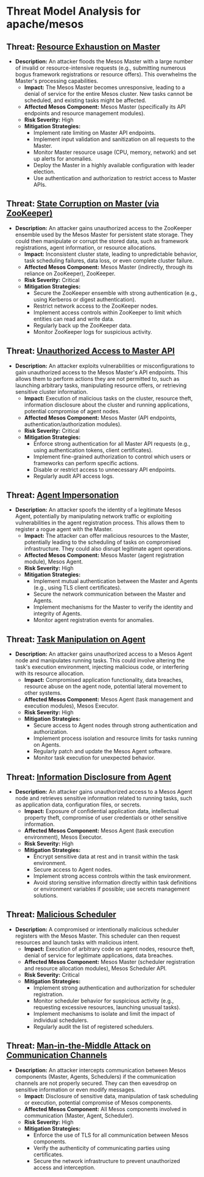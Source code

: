# Threat Model Analysis for apache/mesos

## Threat: [Resource Exhaustion on Master](./threats/resource_exhaustion_on_master.md)

*   **Description:** An attacker floods the Mesos Master with a large number of invalid or resource-intensive requests (e.g., submitting numerous bogus framework registrations or resource offers). This overwhelms the Master's processing capabilities.
    *   **Impact:** The Mesos Master becomes unresponsive, leading to a denial of service for the entire Mesos cluster. New tasks cannot be scheduled, and existing tasks might be affected.
    *   **Affected Mesos Component:** Mesos Master (specifically its API endpoints and resource management modules).
    *   **Risk Severity:** High
    *   **Mitigation Strategies:**
        *   Implement rate limiting on Master API endpoints.
        *   Implement input validation and sanitization on all requests to the Master.
        *   Monitor Master resource usage (CPU, memory, network) and set up alerts for anomalies.
        *   Deploy the Master in a highly available configuration with leader election.
        *   Use authentication and authorization to restrict access to Master APIs.

## Threat: [State Corruption on Master (via ZooKeeper)](./threats/state_corruption_on_master__via_zookeeper_.md)

*   **Description:** An attacker gains unauthorized access to the ZooKeeper ensemble used by the Mesos Master for persistent state storage. They could then manipulate or corrupt the stored data, such as framework registrations, agent information, or resource allocations.
    *   **Impact:**  Inconsistent cluster state, leading to unpredictable behavior, task scheduling failures, data loss, or even complete cluster failure.
    *   **Affected Mesos Component:** Mesos Master (indirectly, through its reliance on ZooKeeper), ZooKeeper.
    *   **Risk Severity:** Critical
    *   **Mitigation Strategies:**
        *   Secure the ZooKeeper ensemble with strong authentication (e.g., using Kerberos or digest authentication).
        *   Restrict network access to the ZooKeeper nodes.
        *   Implement access controls within ZooKeeper to limit which entities can read and write data.
        *   Regularly back up the ZooKeeper data.
        *   Monitor ZooKeeper logs for suspicious activity.

## Threat: [Unauthorized Access to Master API](./threats/unauthorized_access_to_master_api.md)

*   **Description:** An attacker exploits vulnerabilities or misconfigurations to gain unauthorized access to the Mesos Master's API endpoints. This allows them to perform actions they are not permitted to, such as launching arbitrary tasks, manipulating resource offers, or retrieving sensitive cluster information.
    *   **Impact:**  Execution of malicious tasks on the cluster, resource theft, information disclosure about the cluster and running applications, potential compromise of agent nodes.
    *   **Affected Mesos Component:** Mesos Master (API endpoints, authentication/authorization modules).
    *   **Risk Severity:** Critical
    *   **Mitigation Strategies:**
        *   Enforce strong authentication for all Master API requests (e.g., using authentication tokens, client certificates).
        *   Implement fine-grained authorization to control which users or frameworks can perform specific actions.
        *   Disable or restrict access to unnecessary API endpoints.
        *   Regularly audit API access logs.

## Threat: [Agent Impersonation](./threats/agent_impersonation.md)

*   **Description:** An attacker spoofs the identity of a legitimate Mesos Agent, potentially by manipulating network traffic or exploiting vulnerabilities in the agent registration process. This allows them to register a rogue agent with the Master.
    *   **Impact:** The attacker can offer malicious resources to the Master, potentially leading to the scheduling of tasks on compromised infrastructure. They could also disrupt legitimate agent operations.
    *   **Affected Mesos Component:** Mesos Master (agent registration module), Mesos Agent.
    *   **Risk Severity:** High
    *   **Mitigation Strategies:**
        *   Implement mutual authentication between the Master and Agents (e.g., using TLS client certificates).
        *   Secure the network communication between the Master and Agents.
        *   Implement mechanisms for the Master to verify the identity and integrity of Agents.
        *   Monitor agent registration events for anomalies.

## Threat: [Task Manipulation on Agent](./threats/task_manipulation_on_agent.md)

*   **Description:** An attacker gains unauthorized access to a Mesos Agent node and manipulates running tasks. This could involve altering the task's execution environment, injecting malicious code, or interfering with its resource allocation.
    *   **Impact:** Compromised application functionality, data breaches, resource abuse on the agent node, potential lateral movement to other systems.
    *   **Affected Mesos Component:** Mesos Agent (task management and execution modules), Mesos Executor.
    *   **Risk Severity:** High
    *   **Mitigation Strategies:**
        *   Secure access to Agent nodes through strong authentication and authorization.
        *   Implement process isolation and resource limits for tasks running on Agents.
        *   Regularly patch and update the Mesos Agent software.
        *   Monitor task execution for unexpected behavior.

## Threat: [Information Disclosure from Agent](./threats/information_disclosure_from_agent.md)

*   **Description:** An attacker gains unauthorized access to a Mesos Agent node and retrieves sensitive information related to running tasks, such as application data, configuration files, or secrets.
    *   **Impact:** Exposure of confidential application data, intellectual property theft, compromise of user credentials or other sensitive information.
    *   **Affected Mesos Component:** Mesos Agent (task execution environment), Mesos Executor.
    *   **Risk Severity:** High
    *   **Mitigation Strategies:**
        *   Encrypt sensitive data at rest and in transit within the task environment.
        *   Secure access to Agent nodes.
        *   Implement strong access controls within the task environment.
        *   Avoid storing sensitive information directly within task definitions or environment variables if possible; use secrets management solutions.

## Threat: [Malicious Scheduler](./threats/malicious_scheduler.md)

*   **Description:** A compromised or intentionally malicious scheduler registers with the Mesos Master. This scheduler can then request resources and launch tasks with malicious intent.
    *   **Impact:** Execution of arbitrary code on agent nodes, resource theft, denial of service for legitimate applications, data breaches.
    *   **Affected Mesos Component:** Mesos Master (scheduler registration and resource allocation modules), Mesos Scheduler API.
    *   **Risk Severity:** Critical
    *   **Mitigation Strategies:**
        *   Implement strong authentication and authorization for scheduler registration.
        *   Monitor scheduler behavior for suspicious activity (e.g., requesting excessive resources, launching unusual tasks).
        *   Implement mechanisms to isolate and limit the impact of individual schedulers.
        *   Regularly audit the list of registered schedulers.

## Threat: [Man-in-the-Middle Attack on Communication Channels](./threats/man-in-the-middle_attack_on_communication_channels.md)

*   **Description:** An attacker intercepts communication between Mesos components (Master, Agents, Schedulers) if the communication channels are not properly secured. They can then eavesdrop on sensitive information or even modify messages.
    *   **Impact:** Disclosure of sensitive data, manipulation of task scheduling or execution, potential compromise of Mesos components.
    *   **Affected Mesos Component:** All Mesos components involved in communication (Master, Agent, Scheduler).
    *   **Risk Severity:** High
    *   **Mitigation Strategies:**
        *   Enforce the use of TLS for all communication between Mesos components.
        *   Verify the authenticity of communicating parties using certificates.
        *   Secure the network infrastructure to prevent unauthorized access and interception.

